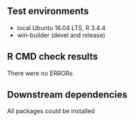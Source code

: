 ## Test environments
* local Ubuntu 16.04 LTS, R 3.4.4
* win-builder (devel and release)

## R CMD check results
There were no ERRORs

## Downstream dependencies
All packages could be installed